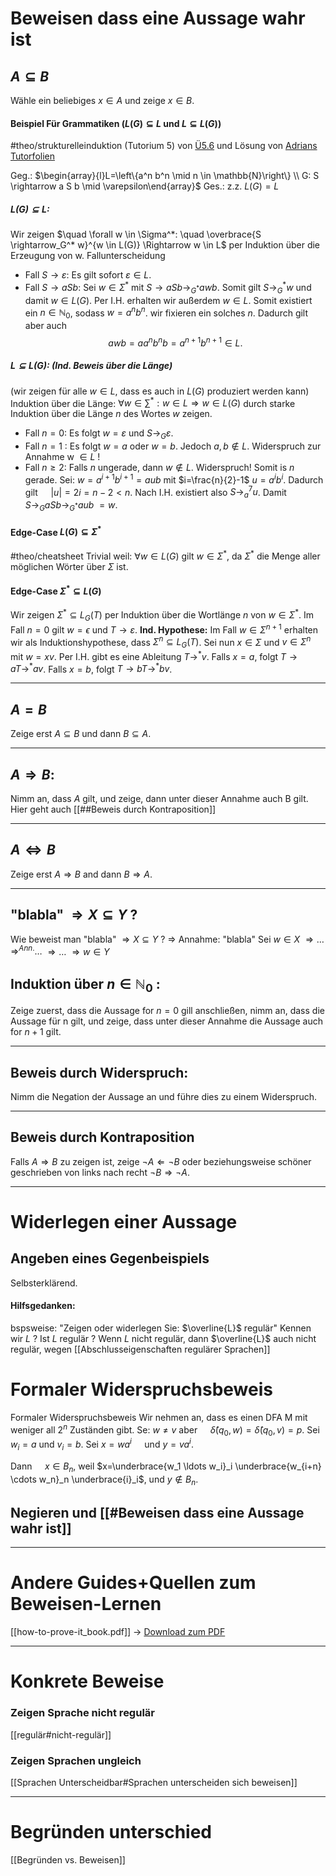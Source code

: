 
# Beweisen dass eine Aussage wahr ist
## $A \subseteq B$
Wähle ein beliebiges $x \in A$ und zeige $x \in B$.
#### Beispiel Für Grammatiken ($L(G) \subseteq L$ und $L \subseteq L(G)$) 
#theo/strukturelleinduktion
(Tutorium 5) von [Ü5.6](https://teaching.model.in.tum.de/2024ss/theo/ex/ue05-nosolution.pdf?key=GCkpL14q) und Lösung von [Adrians Tutorfolien](https://zulip.in.tum.de/user_uploads/2/f9/AigI48jraioH3lprdi_rlr0q/Theo-S05.pdf) 

Geg.:   $\begin{array}{l}L=\left\{a^n b^n \mid n \in \mathbb{N}\right\} \\ G: S \rightarrow a S b \mid \varepsilon\end{array}$
Ges.: z.z.   $L(G)=L$

##### $L(G) \subseteq L:$
Wir zeigen $\quad \forall w \in \Sigma^*: \quad \overbrace{S \rightarrow_G^* w}^{w \in L(G)} \Rightarrow w \in L$
per Induktion über die Erzeugung von w.
Fallunterscheidung
- Fall $S \rightarrow \varepsilon:$ Es gilt sofort $\varepsilon \in L$.
- Fall $S \rightarrow a S b:$ Sei $w \in \Sigma^*$ mit $S \rightarrow a S b \rightarrow_{G^*}awb$.
	Somit gilt $S \rightarrow_G^* w$ und damit $w \in L(G)$. Per I.H. erhalten wir außerdem $w \in L$. Somit existiert ein $n \in \mathbb{N}_0$, sodass $w=a^n b^n$. wir fixieren ein solches $n$.
	Dadurch gilt aber auch
	$$\begin{equation*}
	a w b=a a^n b^n b=a^{n+1} b^{n+1} \in L \text {. }
	\end{equation*}$$


##### $L \subseteq L(G)$: (Ind. Beweis über die Länge) 
(wir zeigen für alle $w \in L$, dass es auch in $L(G)$ produziert werden kann)
Induktion über die Länge:
$\forall w \in \sum^*: w \in L \Rightarrow w \in L(G)$ durch starke Induktion über die Länge $n$ des Wortes $w$ zeigen.
- Fall $n=0$: Es folgt $w=\varepsilon$ und $S \rightarrow_G \varepsilon$.
- Fall $n=1$ : Es folgt $w=a$ oder $w=b$. 
	Jedoch $a, b \notin L$. 
	Widerspruch zur Annahme w $\in L$ !
- Fall $n \geq 2:$ Falls $n$ ungerade, dann $w \notin L$. Widerspruch! 
	Somit is $n$ gerade.
	Sei: $w=a^{i+1} b^{i+1}=a u b$ mit $i=\frac{n}{2}-1$ $u=a^i b^i$.
	Dadurch gilt $\quad|u|=2 i=n-2<n$.
	Nach I.H. existiert also $S \rightarrow_a^7 u$.
	Damit $S \rightarrow_G aSb \rightarrow_{G^*}aub$  $=w$.

#### Edge-Case $L(G) \subseteq \Sigma^*$
#theo/cheatsheet 
Trivial weil:
$\forall w \in L(G)$ gilt $w \in \Sigma^*$, da $\Sigma^*$ die Menge aller möglichen Wörter über $\Sigma$ ist.


#### Edge-Case $\Sigma^* \subseteq L(G)$
Wir zeigen $\Sigma^* \subseteq L_G(T)$ per Induktion über die Wortlänge $n$ von $w \in \Sigma^*$. Im Fall $n=0$ gilt $w=\epsilon$ und $T \rightarrow \varepsilon$.
**Ind. Hypothese:** Im Fall $w \in \Sigma^{n+1}$ erhalten wir als Induktionshypothese, dass 
	$\Sigma^n \subseteq L_G(T)$. 
Sei nun $x \in \Sigma$ und $v \in \Sigma^n$ mit $w=x v$. 
Per I.H. gibt es eine Ableitung $T \rightarrow^* v$. 
Falls $x=a$, folgt $T \rightarrow a T \rightarrow^* a v$. Falls $x=b$, folgt $T \rightarrow b T \rightarrow^* b v$.

_____

## $A=B$
Zeige erst $A \subseteq B$ und dann $B \subseteq A$.

_____
## $A \Rightarrow B:$
Nimm an, dass $A$ gilt, und zeige, dann unter dieser Annahme auch B gilt.
Hier geht auch [[##Beweis durch Kontraposition]]
_____
## $A \Leftrightarrow B$
Zeige erst $A \Rightarrow B$ and dann $B \Rightarrow A$.


_____
## "blabla" $\Rightarrow X \subseteq Y$ ?
Wie beweist man "blabla" $\Rightarrow X \subseteq Y$ ?
$\Rightarrow$ Annahme: "blabla"
Sei $w \in X$ 
$\Rightarrow \ldots$
$\Rightarrow^{Ann.} \ldots$
$\Rightarrow \ldots$
$\Rightarrow w \in Y$

## Induktion über $n \in \mathbb{N}_0$ :
Zeige zuerst, dass die Aussage for $n=0$ gill anschließen, nimm an, dass die Aussage für n gilt, und zeige, dass unter dieser Annahme die Aussage auch for $n+1$ gilt.


_____
## Beweis durch Widerspruch:
Nimm die Negation der Aussage an und führe dies zu einem Widerspruch.

_____
## Beweis durch Kontraposition
Falls $A \Rightarrow B$ zu zeigen ist, zeige $\neg A \Leftarrow \neg B$ oder beziehungsweise schöner geschrieben von links nach recht $\neg B \Rightarrow \neg A$.

_____
# Widerlegen einer Aussage
## Angeben eines Gegenbeispiels
Selbsterklärend.

#### Hilfsgedanken:
bspsweise: "Zeigen oder widerlegen Sie: $\overline{L}$ regulär"
	Kennen wir $L$ ? Ist $L$ regulär ? Wenn $L$ nicht regulär, dann $\overline{L}$ auch nicht regulär, wegen [[Abschlusseigenschaften regulärer Sprachen]]


# Formaler Widerspruchsbeweis
Formaler Widerspruchsbeweis
Wir nehmen an, dass es einen DFA M mit weniger all $2^n$ Zuständen gibt.
Se: $w \neq v$ aber $\quad \hat{\delta}(q_0, w)=\hat{\delta}\left(q_0, v\right)=p$.
Sei $w_i=a$ und $v_i=b$.
Sei $x=w a^i \quad$ und $y=v a^i$.

Dann $\quad x \in B_n$, weil $x=\underbrace{w_1 \ldots w_i}_i \underbrace{w_{i+n} \cdots w_n}_n \underbrace{i}_i$, und $y \notin B_n$.

## Negieren und [[#Beweisen dass eine Aussage wahr ist]]



______
# Andere Guides+Quellen zum Beweisen-Lernen
[[how-to-prove-it_book.pdf]] -> [Download zum PDF](https://users.metu.edu.tr/serge/courses/111-2011/textbook-math111.pdf)


____

# Konkrete Beweise
### Zeigen Sprache nicht regulär
[[regulär#nicht-regulär]]

### Zeigen Sprachen ungleich
[[Sprachen Unterscheidbar#Sprachen unterscheiden sich beweisen]]



________
# Begründen unterschied
[[Begründen vs. Beweisen]]
